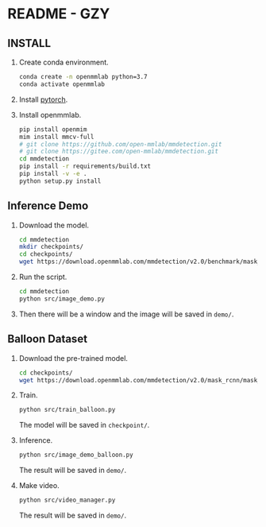 # README - GZY

## INSTALL

1. Create conda environment.
    ```bash
    conda create -n openmmlab python=3.7
    conda activate openmmlab
    ```

2. Install [pytorch](pytorch.org/).

3. Install openmmlab.
    ```bash
    pip install openmim
    mim install mmcv-full
    # git clone https://github.com/open-mmlab/mmdetection.git
    # git clone https://gitee.com/open-mmlab/mmdetection.git
    cd mmdetection
    pip install -r requirements/build.txt
    pip install -v -e .
    python setup.py install
    ```

## Inference Demo

1. Download the model.
    ```bash
    cd mmdetection
    mkdir checkpoints/
    cd checkpoints/
    wget https://download.openmmlab.com/mmdetection/v2.0/benchmark/mask_rcnn_r50_caffe_fpn_mstrain-poly_1x_coco/mask_rcnn_r50_caffe_fpn_mstrain-poly_1x_coco-dbecf295.pth
    ```

2. Run the script.
    ```bash
    cd mmdetection
    python src/image_demo.py
    ```

3. Then there will be a window and the image will be saved in `demo/`.

## Balloon Dataset

1. Download the pre-trained model.
    ```bash
    cd checkpoints/
    wget https://download.openmmlab.com/mmdetection/v2.0/mask_rcnn/mask_rcnn_r50_caffe_fpn_mstrain-poly_3x_coco/mask_rcnn_r50_caffe_fpn_mstrain-poly_3x_coco_bbox_mAP-0.408__segm_mAP-0.37_20200504_163245-42aa3d00.pth
    ```

2. Train.
    ```bash
    python src/train_balloon.py
    ```
    The model will be saved in `checkpoint/`.

3. Inference.
    ```bash
    python src/image_demo_balloon.py
    ```
    The result will be saved in `demo/`.

4. Make video.
    ```bash
    python src/video_manager.py
    ```
    The result will be saved in `demo/`.
